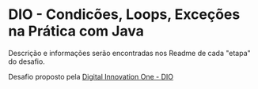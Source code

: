 # DIO - Condicões, Loops, Exceções na Prática com Java

Descrição e informações serão encontradas nos Readme de cada "etapa" do desafio.

Desafio proposto pela [Digital Innovation One - DIO](https://www.dio.me)